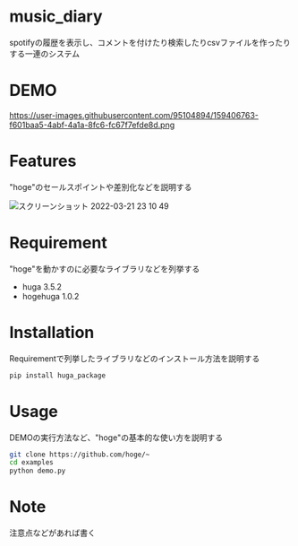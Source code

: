 # music_diary

spotifyの履歴を表示し、コメントを付けたり検索したりcsvファイルを作ったりする一連のシステム

# DEMO

https://user-images.githubusercontent.com/95104894/159406763-f601baa5-4abf-4a1a-8fc6-fc67f7efde8d.png
# Features

"hoge"のセールスポイントや差別化などを説明する

![スクリーンショット 2022-03-21 23 10 49](https://user-images.githubusercontent.com/95104894/159279844-be3b10a4-cf06-4d6f-8bed-04f1ebbd3914.png)

# Requirement

"hoge"を動かすのに必要なライブラリなどを列挙する

* huga 3.5.2
* hogehuga 1.0.2

# Installation

Requirementで列挙したライブラリなどのインストール方法を説明する

```bash
pip install huga_package
```

# Usage

DEMOの実行方法など、"hoge"の基本的な使い方を説明する

```bash
git clone https://github.com/hoge/~
cd examples
python demo.py
```

# Note

注意点などがあれば書く


